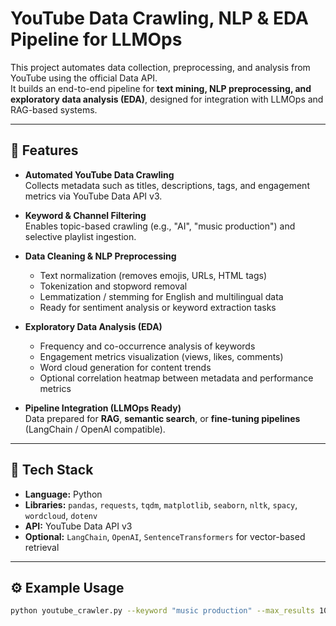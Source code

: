 # YouTube Data Crawling, NLP & EDA Pipeline for LLMOps

This project automates data collection, preprocessing, and analysis from YouTube using the official Data API.  
It builds an end-to-end pipeline for **text mining, NLP preprocessing, and exploratory data analysis (EDA)**, designed for integration with LLMOps and RAG-based systems.

---

## 🚀 Features

- **Automated YouTube Data Crawling**  
  Collects metadata such as titles, descriptions, tags, and engagement metrics via YouTube Data API v3.

- **Keyword & Channel Filtering**  
  Enables topic-based crawling (e.g., "AI", "music production") and selective playlist ingestion.

- **Data Cleaning & NLP Preprocessing**  
  - Text normalization (removes emojis, URLs, HTML tags)  
  - Tokenization and stopword removal  
  - Lemmatization / stemming for English and multilingual data  
  - Ready for sentiment analysis or keyword extraction tasks  

- **Exploratory Data Analysis (EDA)**  
  - Frequency and co-occurrence analysis of keywords  
  - Engagement metrics visualization (views, likes, comments)  
  - Word cloud generation for content trends  
  - Optional correlation heatmap between metadata and performance metrics  

- **Pipeline Integration (LLMOps Ready)**  
  Data prepared for **RAG**, **semantic search**, or **fine-tuning pipelines** (LangChain / OpenAI compatible).

---

## 🧠 Tech Stack

- **Language:** Python  
- **Libraries:** `pandas`, `requests`, `tqdm`, `matplotlib`, `seaborn`, `nltk`, `spacy`, `wordcloud`, `dotenv`  
- **API:** YouTube Data API v3  
- **Optional:** `LangChain`, `OpenAI`, `SentenceTransformers` for vector-based retrieval

---

## ⚙️ Example Usage

```bash
python youtube_crawler.py --keyword "music production" --max_results 100
